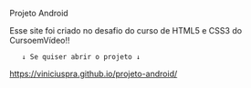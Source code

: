 
Projeto Android

Esse site foi criado no desafio do curso de HTML5 e CSS3 do CursoemVídeo!!

       ↓ Se quiser abrir o projeto ↓
https://viniciuspra.github.io/projeto-android/
